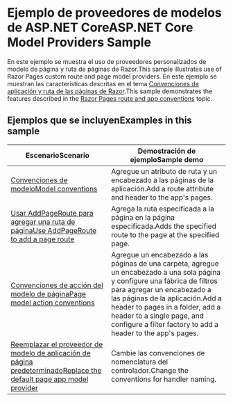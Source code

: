 # <a name="aspnet-core-model-providers-sample"></a><span data-ttu-id="afe25-101">Ejemplo de proveedores de modelos de ASP.NET Core</span><span class="sxs-lookup"><span data-stu-id="afe25-101">ASP.NET Core Model Providers Sample</span></span>

<span data-ttu-id="afe25-102">En este ejemplo se muestra el uso de proveedores personalizados de modelo de página y ruta de páginas de Razor.</span><span class="sxs-lookup"><span data-stu-id="afe25-102">This sample illustrates use of Razor Pages custom route and page model providers.</span></span> <span data-ttu-id="afe25-103">En este ejemplo se muestran las características descritas en el tema [Convenciones de aplicación y ruta de las páginas de Razor](https://docs.microsoft.com/aspnet/core/razor-pages/razor-pages-convention-features).</span><span class="sxs-lookup"><span data-stu-id="afe25-103">This sample demonstrates the features described in the [Razor Pages route and app conventions](https://docs.microsoft.com/aspnet/core/razor-pages/razor-pages-convention-features) topic.</span></span>

## <a name="examples-in-this-sample"></a><span data-ttu-id="afe25-104">Ejemplos que se incluyen</span><span class="sxs-lookup"><span data-stu-id="afe25-104">Examples in this sample</span></span>

| <span data-ttu-id="afe25-105">Escenario</span><span class="sxs-lookup"><span data-stu-id="afe25-105">Scenario</span></span> | <span data-ttu-id="afe25-106">Demostración de ejemplo</span><span class="sxs-lookup"><span data-stu-id="afe25-106">Sample demo</span></span> |
| -------- | ----------- |
| [<span data-ttu-id="afe25-107">Convenciones de modelo</span><span class="sxs-lookup"><span data-stu-id="afe25-107">Model conventions</span></span>](https://docs.microsoft.com/aspnet/core/razor-pages/razor-pages-conventions#model-conventions) | <span data-ttu-id="afe25-108">Agregue un atributo de ruta y un encabezado a las páginas de la aplicación.</span><span class="sxs-lookup"><span data-stu-id="afe25-108">Add a route attribute and header to the app's pages.</span></span> |
| [<span data-ttu-id="afe25-109">Usar AddPageRoute para agregar una ruta de página</span><span class="sxs-lookup"><span data-stu-id="afe25-109">Use AddPageRoute to add a page route</span></span>](https://docs.microsoft.com/aspnet/core/razor-pages/razor-pages-conventions#configure-a-page-route) | <span data-ttu-id="afe25-110">Agrega la ruta especificada a la página en la página especificada.</span><span class="sxs-lookup"><span data-stu-id="afe25-110">Adds the specified route to the page at the specified page.</span></span> |
| [<span data-ttu-id="afe25-111">Convenciones de acción del modelo de página</span><span class="sxs-lookup"><span data-stu-id="afe25-111">Page model action conventions</span></span>](https://docs.microsoft.com/aspnet/core/razor-pages/razor-pages-conventions#page-model-action-conventions) | <span data-ttu-id="afe25-112">Agregue un encabezado a las páginas de una carpeta, agregue un encabezado a una sola página y configure una fábrica de filtros para agregar un encabezado a las páginas de la aplicación.</span><span class="sxs-lookup"><span data-stu-id="afe25-112">Add a header to pages in a folder, add a header to a single page, and configure a filter factory to add a header to the app's pages.</span></span> |
| [<span data-ttu-id="afe25-113">Reemplazar el proveedor de modelo de aplicación de página predeterminado</span><span class="sxs-lookup"><span data-stu-id="afe25-113">Replace the default page app model provider</span></span>](https://docs.microsoft.com/aspnet/core/razor-pages/razor-pages-conventions#replace-the-default-page-app-model-provider) | <span data-ttu-id="afe25-114">Cambie las convenciones de nomenclatura del controlador.</span><span class="sxs-lookup"><span data-stu-id="afe25-114">Change the conventions for handler naming.</span></span> |
